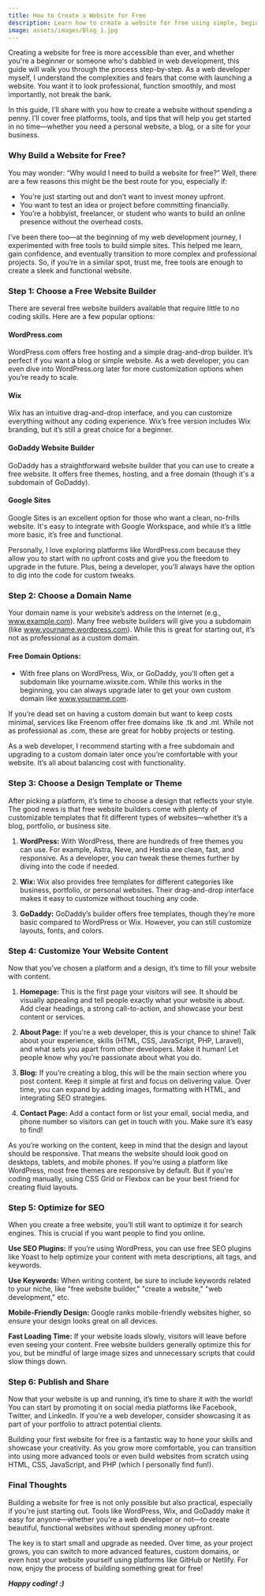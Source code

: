 ```yaml
---
title: How to Create a Website for Free
description: Learn how to create a website for free using simple, beginner-friendly steps.
image: assets/images/Blog_1.jpg
---
```

Creating a website for free is more accessible than ever, and whether you're a beginner or someone who's dabbled in web development, this guide will walk you through the process step-by-step. As a web developer myself, I understand the complexities and fears that come with launching a website. You want it to look professional, function smoothly, and most importantly, not break the bank.



In this guide, I’ll share with you how to create a website without spending a penny. I’ll cover free platforms, tools, and tips that will help you get started in no time—whether you need a personal website, a blog, or a site for your business.



### Why Build a Website for Free?

You may wonder: “Why would I need to build a website for free?” Well, there are a few reasons this might be the best route for you, especially if:

* You're just starting out and don’t want to invest money upfront.
* You want to test an idea or project before committing financially.
* You’re a hobbyist, freelancer, or student who wants to build an online presence without the overhead costs.



I’ve been there too—at the beginning of my web development journey, I experimented with free tools to build simple sites. This helped me learn, gain confidence, and eventually transition to more complex and professional projects. So, if you’re in a similar spot, trust me, free tools are enough to create a sleek and functional website.



### Step 1: Choose a Free Website Builder

There are several free website builders available that require little to no coding skills. Here are a few popular options:



#### WordPress.com

WordPress.com offers free hosting and a simple drag-and-drop builder. It’s perfect if you want a blog or simple website. As a web developer, you can even dive into WordPress.org later for more customization options when you’re ready to scale.



#### Wix

Wix has an intuitive drag-and-drop interface, and you can customize everything without any coding experience. Wix’s free version includes Wix branding, but it’s still a great choice for a beginner.



#### GoDaddy Website Builder

GoDaddy has a straightforward website builder that you can use to create a free website. It offers free themes, hosting, and a free domain (though it's a subdomain of GoDaddy).



#### Google Sites

Google Sites is an excellent option for those who want a clean, no-frills website. It's easy to integrate with Google Workspace, and while it’s a little more basic, it’s free and functional.



Personally, I love exploring platforms like WordPress.com because they allow you to start with no upfront costs and give you the freedom to upgrade in the future. Plus, being a developer, you’ll always have the option to dig into the code for custom tweaks.



### Step 2: Choose a Domain Name

Your domain name is your website’s address on the internet (e.g., www.example.com). Many free website builders will give you a subdomain (like www.yourname.wordpress.com). While this is great for starting out, it’s not as professional as a custom domain.



#### Free Domain Options:

* With free plans on WordPress, Wix, or GoDaddy, you'll often get a subdomain like yourname.wixsite.com. While this works in the beginning, you can always upgrade later to get your own custom domain like www.yourname.com.



If you’re dead set on having a custom domain but want to keep costs minimal, services like Freenom offer free domains like .tk and .ml. While not as professional as .com, these are great for hobby projects or testing.



As a web developer, I recommend starting with a free subdomain and upgrading to a custom domain later once you’re comfortable with your website. It’s all about balancing cost with functionality.



### Step 3: Choose a Design Template or Theme

After picking a platform, it’s time to choose a design that reflects your style. The good news is that free website builders come with plenty of customizable templates that fit different types of websites—whether it’s a blog, portfolio, or business site.



1. **WordPress:** With WordPress, there are hundreds of free themes you can use. For example, Astra, Neve, and Hestia are clean, fast, and responsive. As a developer, you can tweak these themes further by diving into the code if needed.


2. **Wix:** Wix also provides free templates for different categories like business, portfolio, or personal websites. Their drag-and-drop interface makes it easy to customize without touching any code.


3. **GoDaddy:** GoDaddy’s builder offers free templates, though they’re more basic compared to WordPress or Wix. However, you can still customize layouts, fonts, and colors.



### Step 4: Customize Your Website Content

Now that you’ve chosen a platform and a design, it’s time to fill your website with content.



1. **Homepage:** This is the first page your visitors will see. It should be visually appealing and tell people exactly what your website is about. Add clear headings, a strong call-to-action, and showcase your best content or services.


2. **About Page:** If you're a web developer, this is your chance to shine! Talk about your experience, skills (HTML, CSS, JavaScript, PHP, Laravel), and what sets you apart from other developers. Make it human! Let people know why you’re passionate about what you do.


3. **Blog:** If you’re creating a blog, this will be the main section where you post content. Keep it simple at first and focus on delivering value. Over time, you can expand by adding images, formatting with HTML, and integrating SEO strategies.


4. **Contact Page:** Add a contact form or list your email, social media, and phone number so visitors can get in touch with you. Make sure it’s easy to find!



As you’re working on the content, keep in mind that the design and layout should be responsive. That means the website should look good on desktops, tablets, and mobile phones. If you’re using a platform like WordPress, most free themes are responsive by default. But if you're coding manually, using CSS Grid or Flexbox can be your best friend for creating fluid layouts.



### Step 5: Optimize for SEO

When you create a free website, you’ll still want to optimize it for search engines. This is crucial if you want people to find you online.



**Use SEO Plugins:** If you’re using WordPress, you can use free SEO plugins like Yoast to help optimize your content with meta descriptions, alt tags, and keywords.



**Use Keywords:** When writing content, be sure to include keywords related to your niche, like "free website builder," "create a website," "web development," etc.



**Mobile-Friendly Design:** Google ranks mobile-friendly websites higher, so ensure your design looks great on all devices.



**Fast Loading Time:** If your website loads slowly, visitors will leave before even seeing your content. Free website builders generally optimize this for you, but be mindful of large image sizes and unnecessary scripts that could slow things down.



### Step 6: Publish and Share

Now that your website is up and running, it’s time to share it with the world! You can start by promoting it on social media platforms like Facebook, Twitter, and LinkedIn. If you're a web developer, consider showcasing it as part of your portfolio to attract potential clients.



Building your first website for free is a fantastic way to hone your skills and showcase your creativity. As you grow more comfortable, you can transition into using more advanced tools or even build websites from scratch using HTML, CSS, JavaScript, and PHP (which I personally find fun!).



### Final Thoughts

Building a website for free is not only possible but also practical, especially if you're just starting out. Tools like WordPress, Wix, and GoDaddy make it easy for anyone—whether you're a web developer or not—to create beautiful, functional websites without spending money upfront.



The key is to start small and upgrade as needed. Over time, as your project grows, you can switch to more advanced features, custom domains, or even host your website yourself using platforms like GitHub or Netlify. For now, enjoy the process of building something great for free!



***Happy coding! :)***
